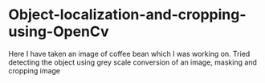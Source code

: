 # Object-localization-and-cropping-using-OpenCv
Here I have taken an image of coffee bean which I was working on. Tried detecting the object using grey scale conversion of an image, masking and cropping image 
